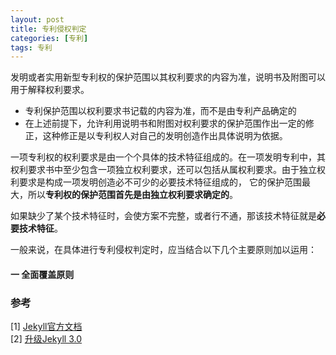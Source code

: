```yaml
---
layout: post
title: 专利侵权判定
categories: [专利]
tags: 专利
---
```

发明或者实用新型专利权的保护范围以其权利要求的内容为准，说明书及附图可以用于解释权利要求。

- 专利保护范围以权利要求书记载的内容为准，而不是由专利产品确定的   
- 在上述前提下，允许利用说明书和附图对权利要求的保护范围作出一定的修正，这种修正是以专利权人对自己的发明创造作出具体说明为依据。 

一项专利权的权利要求是由一个个具体的技术特征组成的。在一项发明专利中，其权利要求书中至少包含一项独立权利要求，还可以包括从属权利要求。由于独立权利要求是构成一项发明创造必不可少的必要技术特征组成的，
它的保护范围最大，所以**专利权的保护范围首先是由独立权利要求确定的**。

如果缺少了某个技术特征时，会使方案不完整，或者行不通，那该技术特征就是**必要技术特征**。

一般来说，在具体进行专利侵权判定时，应当结合以下几个主要原则加以运用：

#### 一 全面覆盖原则
### 参考
[1] [Jekyll官方文档](http://jekyllcn.com/)    
[2] [升级Jekyll 3.0](http://blog.csdn.net/itmyhome1990/article/details/50443826)